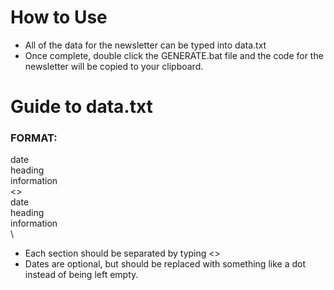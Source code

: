 # How to Use

- All of the data for the newsletter can be typed into data.txt
- Once complete, double click the GENERATE.bat file and the code for the newsletter will be copied to your clipboard.

# Guide to data.txt
### FORMAT:
date \
heading \
information \
<> \
date \
heading \
information \
\
- Each section should be separated by typing <>
- Dates are optional, but should be replaced with something like a dot instead of being left empty.
